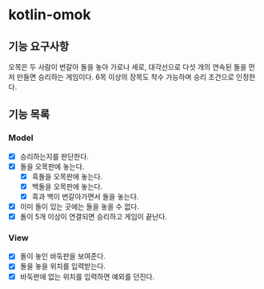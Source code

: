 # kotlin-omok

## 기능 요구사항

오목은 두 사람이 번갈아 돌을 놓아 가로나 세로, 대각선으로 다섯 개의 연속된 돌을 먼저 만들면 승리하는 게임이다.
6목 이상의 장목도 착수 가능하며 승리 조건으로 인정한다.

## 기능 목록

### Model

- [x] 승리하는지를 판단한다.
- [x] 돌을 오목판에 놓는다.
    - [x] 흑돌을 오목판에 놓는다.
    - [x] 백돌을 오목판에 놓는다.
    - [x] 흑과 백이 번갈아가면서 돌을 놓는다.
- [x] 이미 돌이 있는 곳에는 돌을 놓을 수 없다.
- [x] 돌이 5개 이상이 연결되면 승리하고 게임이 끝난다.

### View

- [x] 돌이 놓인 바둑판을 보여준다.
- [x] 돌을 놓을 위치를 입력받는다.
- [x] 바둑판에 없는 위치를 입력하면 예외를 던진다.

